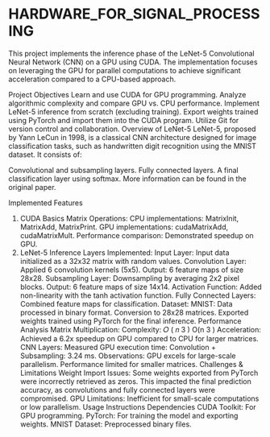 # HARDWARE_FOR_SIGNAL_PROCESSING

This project implements the inference phase of the LeNet-5 Convolutional Neural Network (CNN) on a GPU using CUDA. The implementation focuses on leveraging the GPU for parallel computations to achieve significant acceleration compared to a CPU-based approach.

Project Objectives
Learn and use CUDA for GPU programming.
Analyze algorithmic complexity and compare GPU vs. CPU performance.
Implement LeNet-5 inference from scratch (excluding training).
Export weights trained using PyTorch and import them into the CUDA program.
Utilize Git for version control and collaboration.
Overview of LeNet-5
LeNet-5, proposed by Yann LeCun in 1998, is a classical CNN architecture designed for image classification tasks, such as handwritten digit recognition using the MNIST dataset. It consists of:

Convolutional and subsampling layers.
Fully connected layers.
A final classification layer using softmax.
More information can be found in the original paper.

Implemented Features
1. CUDA Basics
Matrix Operations:
CPU implementations: MatrixInit, MatrixAdd, MatrixPrint.
GPU implementations: cudaMatrixAdd, cudaMatrixMult.
Performance comparison: Demonstrated speedup on GPU.
2. LeNet-5 Inference
Layers Implemented:
Input Layer:
Input data initialized as a 32x32 matrix with random values.
Convolution Layer:
Applied 6 convolution kernels (5x5).
Output: 6 feature maps of size 28x28.
Subsampling Layer:
Downsampling by averaging 2x2 pixel blocks.
Output: 6 feature maps of size 14x14.
Activation Function:
Added non-linearity with the tanh activation function.
Fully Connected Layers:
Combined feature maps for classification.
Dataset:
MNIST:
Data processed in binary format.
Conversion to 28x28 matrices.
Exported weights trained using PyTorch for the final inference.
Performance Analysis
Matrix Multiplication:
Complexity: 
𝑂
(
𝑛
3
)
O(n 
3
 )
Acceleration: Achieved a 6.2x speedup on GPU compared to CPU for larger matrices.
CNN Layers:
Measured GPU execution time:
Convolution + Subsampling: 3.24 ms.
Observations:
GPU excels for large-scale parallelism.
Performance limited for smaller matrices.
Challenges & Limitations
Weight Import Issues:
Some weights exported from PyTorch were incorrectly retrieved as zeros.
This impacted the final prediction accuracy, as convolutions and fully connected layers were compromised.
GPU Limitations:
Inefficient for small-scale computations or low parallelism.
Usage Instructions
Dependencies
CUDA Toolkit: For GPU programming.
PyTorch: For training the model and exporting weights.
MNIST Dataset: Preprocessed binary files.
